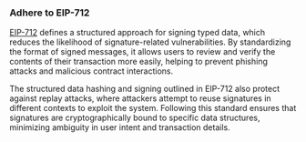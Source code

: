 ### Adhere to EIP-712

[EIP-712](https://github.com/ethereum/EIPs/blob/master/EIPS/eip-712.md) defines a structured approach for signing typed data, which reduces the likelihood of signature-related vulnerabilities. By standardizing the format of signed messages, it allows users to review and verify the contents of their transaction more easily, helping to prevent phishing attacks and malicious contract interactions. 

The structured data hashing and signing outlined in EIP-712 also protect against replay attacks, where attackers attempt to reuse signatures in different contexts to exploit the system. Following this standard ensures that signatures are cryptographically bound to specific data structures, minimizing ambiguity in user intent and transaction details.